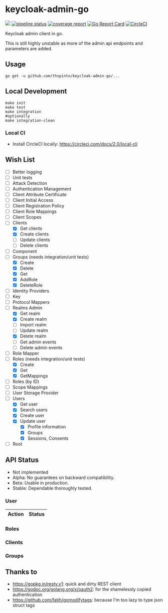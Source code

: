 # keycloak-admin-go

[![](https://godoc.org/github.com/thspinto/keycloak-admin-go/pkg/keycloak?status.svg)](http://godoc.org/github.com/thspinto/keycloak-admin-go/pkg/keycloak)
[![pipeline status](https://gitlab.com/thspinto/keycloak-admin-go/badges/master/pipeline.svg)](https://gitlab.com/thspinto/keycloak-admin-go/commits/master)
[![coverage report](https://gitlab.com/thspinto/keycloak-admin-go/badges/master/coverage.svg)](https://gitlab.com/thspinto/keycloak-admin-go/commits/master)
[![Go Report Card](https://goreportcard.com/badge/github.com/thspinto/keycloak-admin-go)](https://goreportcard.com/report/github.com/thspinto/keycloak-admin-go)
[![CircleCI](https://circleci.com/gh/thspinto/keycloak-admin-go.svg?style=svg)](https://circleci.com/gh/thspinto/keycloak-admin-go)

Keycloak admin client in go.

This is still highly unstable as more of the admin api endpoints and parameters are added.

## Usage
```shell
go get -u github.com/thspinto/keycloak-admin-go/...
```

## Local Development
```shell
make init
make test
make integration
#optionally
make integration-clean
```
### Local CI
- Install CircleCI locally: https://circleci.com/docs/2.0/local-cli

## Wish List
- [ ] Better logging
- [ ] Unit tests
- [ ] Attack Detection
- [ ] Authentication Management
- [ ] Client Attribute Certificate
- [ ] Client Initial Access
- [ ] Client Registration Policy
- [ ] Client Role Mappings
- [ ] Client Scopes
- [ ] Clients
    - [x] Get clients
    - [x] Create clients
    - [ ] Update clients
    - [ ] Delete clients
- [ ] Component
- [ ] Groups (needs integration/unit tests)
    - [x] Create
    - [x] Delete
    - [x] Get
    - [x] AddRole
    - [x] DeleteRole
- [ ] Identity Providers
- [ ] Key
- [ ] Protocol Mappers
- [ ] Realms Admin
    - [x] Get realm
    - [x] Create realm
    - [ ] Import realm
    - [ ] Update realm
    - [x] Delete realm
    - [ ] Get admin events
    - [ ] Delete admin events
- [ ] Role Mapper
- [ ] Roles (needs integration/unit tests)
    - [x] Create
    - [x] Get
    - [x] GetMappings
- [ ] Roles (by ID)
- [ ] Scope Mappings
- [ ] User Storage Provider
- [ ] Users
    - [x] Get user
    - [x] Search users
    - [x] Create user
    - [x] Update user
        - [x] Profile information
        - [x] Groups
        - [x] Sessions, Consents
- [ ] Root

## API Status

* Not implemented
* Alpha: No guarantees on backward compatibility.
* Beta: Usable in production.
* Stable: Dependable thoroughly tested.

### User

Action   | Status
-------- | -------

### Roles

### Clients

### Groups

## Thanks to
- https://gopkg.in/resty.v1: quick and dirty REST client
- https://godoc.org/golang.org/x/oauth2: for the shamelessly copied authentication
- https://github.com/fatih/gomodifytags: because I'm too lazy to type json struct tags

